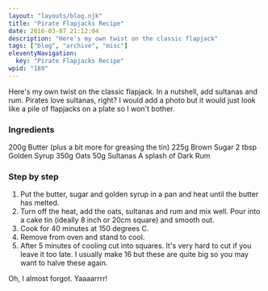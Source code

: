 ```yaml
---
layout: "layouts/blog.njk"
title: "Pirate Flapjacks Recipe"
date: 2016-03-07 21:12:04
description: "Here's my own twist on the classic flapjack"
tags: ["blog", "archive", "misc"]
eleventyNavigation:
  key: "Pirate Flapjacks Recipe"
wpid: "189"
---
```


Here's my own twist on the classic flapjack. In a nutshell, add sultanas and rum. Pirates love sultanas, right? I would add a photo but it would just look like a pile of flapjacks on a plate so I won't bother.

<h3>Ingredients</h3>
200g Butter (plus a bit more for greasing the tin)
225g Brown Sugar
2 tbsp Golden Syrup
350g Oats
50g Sultanas
A splash of Dark Rum
<h3>Step by step</h3>
<ol>
	<li>Put the butter, sugar and golden syrup in a pan and heat until the butter has melted.</li>
	<li>Turn off the heat, add the oats, sultanas and rum and mix well. Pour into a cake tin (ideally 8 inch or 20cm square) and smooth out.</li>
	<li>Cook for 40 minutes at 150 degrees C.</li>
	<li>Remove from oven and stand to cool.</li>
	<li>After 5 minutes of cooling cut into squares. It's very hard to cut if you leave it too late. I usually make 16 but these are quite big so you may want to halve these again.</li>
</ol>
Oh, I almost forgot. Yaaaarrrr!
